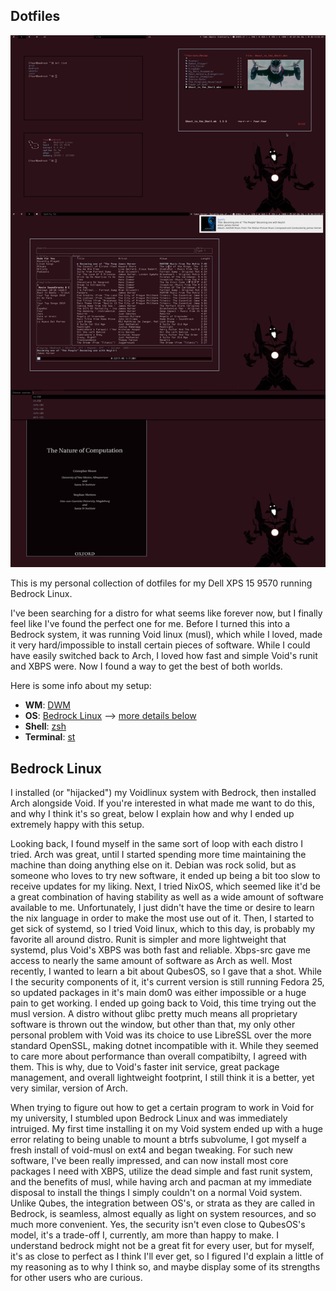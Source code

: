 ## Dotfiles
![](/rice.png)

This is my personal collection of dotfiles for my Dell XPS 15 9570 running Bedrock Linux.

I've been searching for a distro for what seems like forever now, but I finally feel like I've found the perfect one for me.
Before I turned this into a Bedrock system, it was running Void linux (musl), which while I loved, made it very hard/impossible to install certain pieces of software.
While I could have easily switched back to Arch, I loved how fast and simple Void's runit and XBPS were.  Now I found a way to get the best of both worlds.


Here is some info about my setup:

+ **WM**: [DWM](https://dwm.suckless.org/)
+ **OS**: [Bedrock Linux](http://bedrocklinux.org/) --> [more details below](#Bedrock)
+ **Shell**: [zsh](https://wiki.archlinux.org/index.php/Zsh)
+ **Terminal**: [st](https://st.suckless.org/)


## Bedrock Linux
I installed (or "hijacked") my Voidlinux system with Bedrock, then installed Arch alongside Void.  If you're interested in what made me want to do this, and why I think
it's so great, below I explain how and why I ended up extremely happy with this setup.

Looking back, I found myself in the same sort of loop with each distro I tried.  Arch was great, until I started spending more time maintaining the machine than doing
anything else on it.  Debian was rock solid, but as someone who loves to try new software, it ended up being a bit too slow to receive updates for my liking.  Next, I
tried NixOS, which seemed like it'd be a great combination of having stability as well as a wide amount of software available to me.  Unfortunately, I just didn't have
the time or desire to learn the nix language in order to make the most use out of it.  Then, I started to get sick of systemd, so I tried Void linux, which to this day,
is probably my favorite all around distro.  Runit is simpler and more lightweight that systemd, plus Void's XBPS was both fast and reliable.  Xbps-src gave me access to
nearly the same amount of software as Arch as well.  Most recently, I wanted to learn a bit about QubesOS, so I gave that a shot.  While I the security components of it,
it's current version is still running Fedora 25, so updated packages in it's main dom0 was either impossible or a huge pain to get working.  I ended up going back to Void,
this time trying out the musl version.  A distro without glibc pretty much means all proprietary software is thrown out the window, but other than that, my only other 
personal problem with Void was its choice to use LibreSSL over the more standard OpenSSL, making dotnet incompatible with it.  While they seemed to care more about 
performance than overall compatibilty, I agreed with them.  This is why, due to Void's faster init service, great package management, and overall lightweight 
footprint, I still think it is a better, yet very similar, version of Arch. 

When trying to figure out how to get a certain program to work in Void for my university, I stumbled upon Bedrock Linux and was immediately intruiged.  My first time 
installing it on my Void system ended up with a huge error relating to being unable to mount a btrfs subvolume, I got myself a fresh install of void-musl on ext4 and 
began tweaking.  For such new software, I've been really impressed, and can now install most core packages I need with XBPS, utilize the dead simple and fast runit system,
and the benefits of musl, while having arch and pacman at my immediate disposal to install the things I simply couldn't on a normal Void system.  Unlike Qubes,
the integration between OS's, or strata as they are called in Bedrock, is seamless, almost equally as light on system resources, and so much more convenient.  Yes, the 
security isn't even close to QubesOS's model, it's a trade-off I, currently, am more than happy to make.  I understand bedrock might not be a great fit for every user,
but for myself, it's as close to perfect as I think I'll ever get, so I figured I'd explain a little of my reasoning as to why I think so, and maybe display some of its
strengths for other users who are curious.
